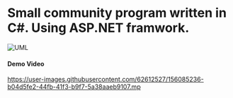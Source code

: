 # Small community program written in C#. Using ASP.NET framwork.
![UML](https://user-images.githubusercontent.com/62612527/156084924-626ed143-8b52-4e6f-922c-3f880cf8b27a.jpg)
#### Demo Video
https://user-images.githubusercontent.com/62612527/156085236-b04d5fe2-44fb-41f3-b9f7-5a38aaeb9107.mp
